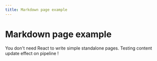 ```yaml
---
title: Markdown page example
---
```


# Markdown page example

You don't need React to write simple standalone pages.
Testing content update effect on pipeline !
